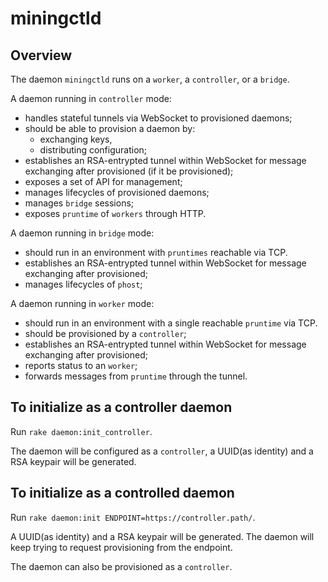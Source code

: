 # miningctld

## Overview
The daemon `miningctld` runs on a `worker`, a `controller`, or a `bridge`.

A daemon running in `controller` mode:
- handles stateful tunnels via WebSocket to provisioned daemons;
- should be able to provision a daemon by:
    - exchanging keys,
    - distributing configuration;
- establishes an RSA-entrypted tunnel within WebSocket for message exchanging after provisioned (if it be provisioned);
- exposes a set of API for management;
- manages lifecycles of provisioned daemons;
- manages `bridge` sessions;
- exposes `pruntime` of `workers` through HTTP.

A daemon running in `bridge` mode:
- should run in an environment with `pruntimes` reachable via TCP.
- establishes an RSA-entrypted tunnel within WebSocket for message exchanging after provisioned;
- manages lifecycles of `phost`;

A daemon running in `worker` mode:
- should run in an environment with a single reachable `pruntime` via TCP.
- should be provisioned by a `controller`;
- establishes an RSA-entrypted tunnel within WebSocket for message exchanging after provisioned;
- reports status to an `worker`;
- forwards messages from `pruntime` through the tunnel.

## To initialize as a controller daemon
Run `rake daemon:init_controller`.

The daemon will be configured as a `controller`, a UUID(as identity) and a RSA keypair will be generated.


## To initialize as a controlled daemon
Run `rake daemon:init ENDPOINT=https://controller.path/`.

A UUID(as identity) and a RSA keypair will be generated. The daemon will keep trying to request provisioning from the endpoint.

The daemon can also be provisioned as a `controller`.